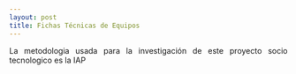```yaml
---
layout: post
title: Fichas Técnicas de Equipos
---
```


<p style="text-align: justify">La metodologia usada para la investigación de este proyecto socio tecnologico es la IAP</p>